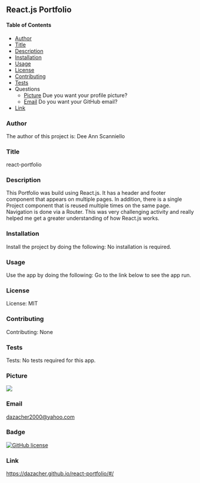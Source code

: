 ## React.js Portfolio

#### Table of Contents

* [Author](#author)
* [Title](#title)
* [Description](#description)
* [Installation](#installation)
* [Usage](#usage)
* [License](#license)
* [Contributing](#contributing)
* [Tests](#tests)
* Questions
    * [Picture](#picture) Due you want your profile picture?
    * [Email](#email) Do you want your GitHub email?
* [Link](#link)
    
### Author

The author of this project is: Dee Ann Scanniello

### Title

react-portfolio

### Description

This Portfolio was build using React.js. It has a header and footer component that appears on multiple pages. In addition, there is a single Project component that is reused multiple times on the same page. Navigation is done via a Router. This was very challenging activity and really helped me get a greater understanding of how React.js works.

### Installation

Install the project by doing the following: No installation is required.

### Usage

Use the app by doing the following: Go to the link below to see the app run.

### License

License: MIT

### Contributing

Contributing: None

### Tests

Tests: No tests required for this app.

### Picture

<img src="https://avatars3.githubusercontent.com/u/61209724?v=4"/>

### Email

dazacher2000@yahoo.com

### Badge

[![GitHub license](https://img.shields.io/badge/license-MIT-brightgreen.svg)](https://api.github.com/dazacher/react-portfolio)

### Link

https://dazacher.github.io/react-portfolio/#/